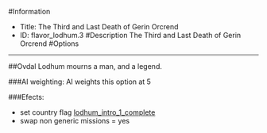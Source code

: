 #Information
 - Title: The Third and Last Death of Gerin Orcrend
 - ID: flavor_lodhum.3
#Description
The Third and Last Death of Gerin Orcrend
#Options

___
##Ovdal Lodhum mourns a man, and a legend.

###AI weighting:
AI weights this option at 5


###Efects:<ul><li>set country flag [lodhum_intro_1_complete](../flags/lodhum_intro_1_complete.md)</li><li>swap non generic missions = yes</li></ul>
